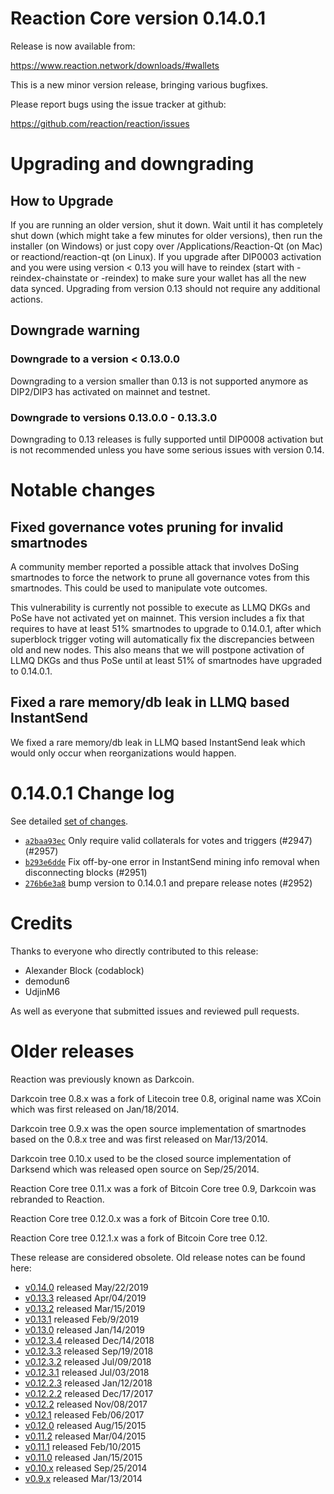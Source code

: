 Reaction Core version 0.14.0.1
==========================

Release is now available from:

  <https://www.reaction.network/downloads/#wallets>

This is a new minor version release, bringing various bugfixes.

Please report bugs using the issue tracker at github:

  <https://github.com/reaction/reaction/issues>


Upgrading and downgrading
=========================

How to Upgrade
--------------

If you are running an older version, shut it down. Wait until it has completely
shut down (which might take a few minutes for older versions), then run the
installer (on Windows) or just copy over /Applications/Reaction-Qt (on Mac) or
reactiond/reaction-qt (on Linux). If you upgrade after DIP0003 activation and you were
using version < 0.13 you will have to reindex (start with -reindex-chainstate
or -reindex) to make sure your wallet has all the new data synced. Upgrading from
version 0.13 should not require any additional actions.

Downgrade warning
-----------------

### Downgrade to a version < 0.13.0.0

Downgrading to a version smaller than 0.13 is not supported anymore as DIP2/DIP3 has
activated on mainnet and testnet.

### Downgrade to versions 0.13.0.0 - 0.13.3.0

Downgrading to 0.13 releases is fully supported until DIP0008 activation but is not
recommended unless you have some serious issues with version 0.14.

Notable changes
===============

Fixed governance votes pruning for invalid smartnodes 
------------------------------------------------------
A community member reported a possible attack that involves DoSing smartnodes to force the network
to prune all governance votes from this smartnodes. This could be used to manipulate vote outcomes.

This vulnerability is currently not possible to execute as LLMQ DKGs and PoSe have not activated yet on
mainnet. This version includes a fix that requires to have at least 51% smartnodes to upgrade to
0.14.0.1, after which superblock trigger voting will automatically fix the discrepancies between
old and new nodes. This also means that we will postpone activation of LLMQ DKGs and thus PoSe until
at least 51% of smartnodes have upgraded to 0.14.0.1.

Fixed a rare memory/db leak in LLMQ based InstantSend
-----------------------------------------------------
We fixed a rare memory/db leak in LLMQ based InstantSend leak which would only occur when reorganizations
would happen.

0.14.0.1 Change log
===================

See detailed [set of changes](https://github.com/reaction/reaction/compare/v0.14.0.0...reaction:v0.14.0.1).

- [`a2baa93ec`](https://github.com/reaction/reaction/commit/a2baa93ec) Only require valid collaterals for votes and triggers (#2947) (#2957)
- [`b293e6dde`](https://github.com/reaction/reaction/commit/b293e6dde) Fix off-by-one error in InstantSend mining info removal when disconnecting blocks (#2951)
- [`276b6e3a8`](https://github.com/reaction/reaction/commit/276b6e3a8) bump version to 0.14.0.1 and prepare release notes (#2952)

Credits
=======

Thanks to everyone who directly contributed to this release:

- Alexander Block (codablock)
- demodun6
- UdjinM6

As well as everyone that submitted issues and reviewed pull requests.

Older releases
==============

Reaction was previously known as Darkcoin.

Darkcoin tree 0.8.x was a fork of Litecoin tree 0.8, original name was XCoin
which was first released on Jan/18/2014.

Darkcoin tree 0.9.x was the open source implementation of smartnodes based on
the 0.8.x tree and was first released on Mar/13/2014.

Darkcoin tree 0.10.x used to be the closed source implementation of Darksend
which was released open source on Sep/25/2014.

Reaction Core tree 0.11.x was a fork of Bitcoin Core tree 0.9,
Darkcoin was rebranded to Reaction.

Reaction Core tree 0.12.0.x was a fork of Bitcoin Core tree 0.10.

Reaction Core tree 0.12.1.x was a fork of Bitcoin Core tree 0.12.

These release are considered obsolete. Old release notes can be found here:

- [v0.14.0](https://github.com/reaction/reaction/blob/master/doc/release-notes/reaction/release-notes-0.14.0.md) released May/22/2019
- [v0.13.3](https://github.com/reaction/reaction/blob/master/doc/release-notes/reaction/release-notes-0.13.3.md) released Apr/04/2019
- [v0.13.2](https://github.com/reaction/reaction/blob/master/doc/release-notes/reaction/release-notes-0.13.2.md) released Mar/15/2019
- [v0.13.1](https://github.com/reaction/reaction/blob/master/doc/release-notes/reaction/release-notes-0.13.1.md) released Feb/9/2019
- [v0.13.0](https://github.com/reaction/reaction/blob/master/doc/release-notes/reaction/release-notes-0.13.0.md) released Jan/14/2019
- [v0.12.3.4](https://github.com/reaction/reaction/blob/master/doc/release-notes/reaction/release-notes-0.12.3.4.md) released Dec/14/2018
- [v0.12.3.3](https://github.com/reaction/reaction/blob/master/doc/release-notes/reaction/release-notes-0.12.3.3.md) released Sep/19/2018
- [v0.12.3.2](https://github.com/reaction/reaction/blob/master/doc/release-notes/reaction/release-notes-0.12.3.2.md) released Jul/09/2018
- [v0.12.3.1](https://github.com/reaction/reaction/blob/master/doc/release-notes/reaction/release-notes-0.12.3.1.md) released Jul/03/2018
- [v0.12.2.3](https://github.com/reaction/reaction/blob/master/doc/release-notes/reaction/release-notes-0.12.2.3.md) released Jan/12/2018
- [v0.12.2.2](https://github.com/reaction/reaction/blob/master/doc/release-notes/reaction/release-notes-0.12.2.2.md) released Dec/17/2017
- [v0.12.2](https://github.com/reaction/reaction/blob/master/doc/release-notes/reaction/release-notes-0.12.2.md) released Nov/08/2017
- [v0.12.1](https://github.com/reaction/reaction/blob/master/doc/release-notes/reaction/release-notes-0.12.1.md) released Feb/06/2017
- [v0.12.0](https://github.com/reaction/reaction/blob/master/doc/release-notes/reaction/release-notes-0.12.0.md) released Aug/15/2015
- [v0.11.2](https://github.com/reaction/reaction/blob/master/doc/release-notes/reaction/release-notes-0.11.2.md) released Mar/04/2015
- [v0.11.1](https://github.com/reaction/reaction/blob/master/doc/release-notes/reaction/release-notes-0.11.1.md) released Feb/10/2015
- [v0.11.0](https://github.com/reaction/reaction/blob/master/doc/release-notes/reaction/release-notes-0.11.0.md) released Jan/15/2015
- [v0.10.x](https://github.com/reaction/reaction/blob/master/doc/release-notes/reaction/release-notes-0.10.0.md) released Sep/25/2014
- [v0.9.x](https://github.com/reaction/reaction/blob/master/doc/release-notes/reaction/release-notes-0.9.0.md) released Mar/13/2014

